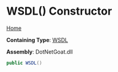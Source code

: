 # WSDL\(\) Constructor

[Home](../../../../../README.md)

**Containing Type**: [WSDL](../README.md)

**Assembly**: DotNetGoat\.dll

```csharp
public WSDL()
```

